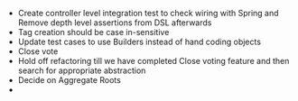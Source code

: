  - Create controller level integration test to check wiring with Spring and Remove depth level assertions from DSL afterwards
 - Tag creation should be case in-sensitive
 - Update test cases to use Builders instead of hand coding objects
 - Close vote
 - Hold off refactoring till we have completed Close voting feature and then search for appropriate abstraction
 - Decide on Aggregate Roots
 - 